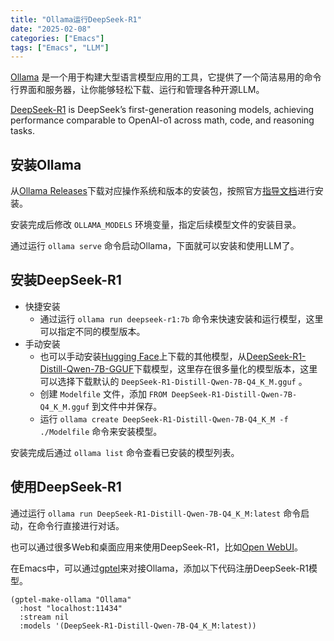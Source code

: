 ```yaml
---
title: "Ollama运行DeepSeek-R1"
date: "2025-02-08"
categories: ["Emacs"]
tags: ["Emacs", "LLM"]
---
```


[Ollama](https://ollama.com/) 是一个用于构建大型语言模型应用的工具，它提供了一个简洁易用的命令行界面和服务器，让你能够轻松下载、运行和管理各种开源LLM。

[DeepSeek-R1](https://github.com/deepseek-ai/DeepSeek-R1) is DeepSeek’s first-generation reasoning models, achieving performance comparable to OpenAI-o1 across math, code, and reasoning tasks.
<!--more-->

## 安装Ollama

从[Ollama Releases](https://github.com/ollama/ollama/releases)下载对应操作系统和版本的安装包，按照官方[指导文档](https://github.com/ollama/ollama/blob/main/docs/README.md)进行安装。

安装完成后修改 `OLLAMA_MODELS` 环境变量，指定后续模型文件的安装目录。

通过运行 `ollama serve` 命令启动Ollama，下面就可以安装和使用LLM了。

## 安装DeepSeek-R1

- 快捷安装
  - 通过运行 `ollama run deepseek-r1:7b` 命令来快速安装和运行模型，这里可以指定不同的模型版本。
- 手动安装
  - 也可以手动安装[Hugging Face](https://huggingface.co/)上下载的其他模型，从[DeepSeek-R1-Distill-Qwen-7B-GGUF](https://huggingface.co/bartowski/DeepSeek-R1-Distill-Qwen-7B-GGUF)下载模型，这里存在很多量化的模型版本，这里可以选择下载默认的 `DeepSeek-R1-Distill-Qwen-7B-Q4_K_M.gguf` 。
  - 创建 `Modelfile` 文件，添加 `FROM DeepSeek-R1-Distill-Qwen-7B-Q4_K_M.gguf` 到文件中并保存。
  - 运行 `ollama create DeepSeek-R1-Distill-Qwen-7B-Q4_K_M -f ./Modelfile` 命令来安装模型。

安装完成后通过 `ollama list` 命令查看已安装的模型列表。

## 使用DeepSeek-R1

通过运行 `ollama run DeepSeek-R1-Distill-Qwen-7B-Q4_K_M:latest` 命令启动，在命令行直接进行对话。

也可以通过很多Web和桌面应用来使用DeepSeek-R1，比如[Open WebUI](https://github.com/open-webui/open-webui)。

在Emacs中，可以通过[gptel](https://github.com/karthink/gptel)来对接Ollama，添加以下代码注册DeepSeek-R1模型。

```emacs-lisp
(gptel-make-ollama "Ollama"
  :host "localhost:11434"
  :stream nil
  :models '(DeepSeek-R1-Distill-Qwen-7B-Q4_K_M:latest))
```

